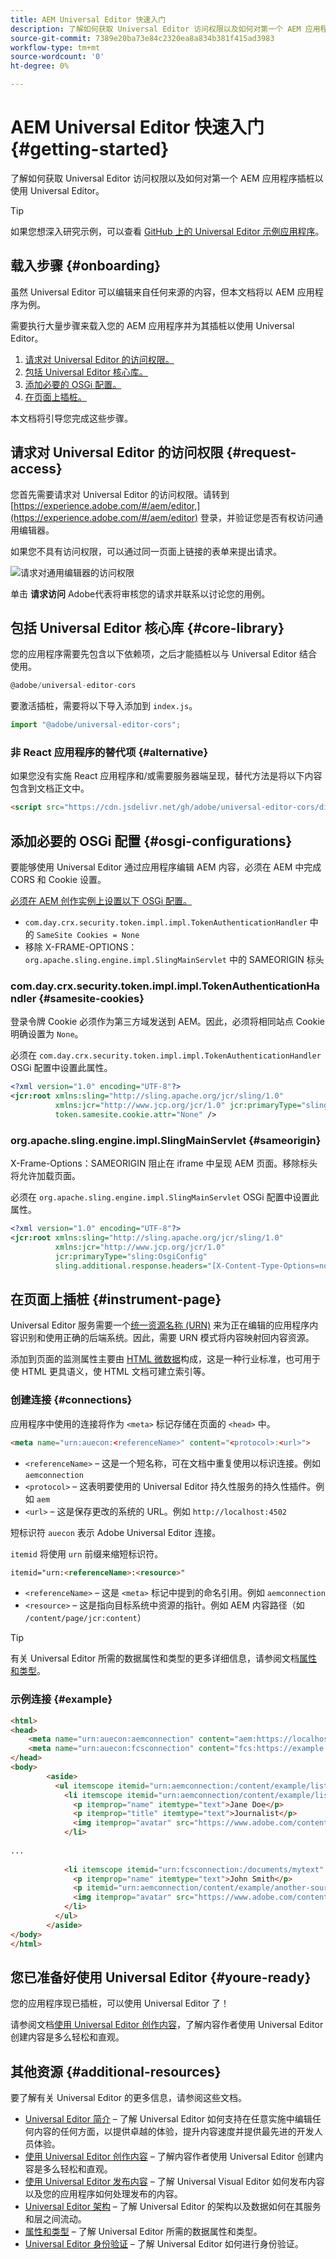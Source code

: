 ```yaml
---
title: AEM Universal Editor 快速入门
description: 了解如何获取 Universal Editor 访问权限以及如何对第一个 AEM 应用程序插桩以使用 Universal Editor。
source-git-commit: 7389e20ba73e84c2320ea8a834b381f415ad3983
workflow-type: tm+mt
source-wordcount: '0'
ht-degree: 0%

---
```



# AEM Universal Editor 快速入门 {#getting-started}

了解如何获取 Universal Editor 访问权限以及如何对第一个 AEM 应用程序插桩以使用 Universal Editor。

>[!TIP]
>
>如果您想深入研究示例，可以查看 [GitHub 上的 Universal Editor 示例应用程序](https://github.com/adobe/universal-editor-sample-editable-app)。

## 载入步骤 {#onboarding}

虽然 Universal Editor 可以编辑来自任何来源的内容，但本文档将以 AEM 应用程序为例。

需要执行大量步骤来载入您的 AEM 应用程序并为其插桩以使用 Universal Editor。

1. [请求对 Universal Editor 的访问权限。](#request-access)
1. [包括 Universal Editor 核心库。](#core-library)
1. [添加必要的 OSGi 配置。](#osgi-configurations)
1. [在页面上插桩。](#instrument-page)

本文档将引导您完成这些步骤。

## 请求对 Universal Editor 的访问权限 {#request-access}

您首先需要请求对 Universal Editor 的访问权限。请转到 [https://experience.adobe.com/#/aem/editor,](https://experience.adobe.com/#/aem/editor) 登录，并验证您是否有权访问通用编辑器。

如果您不具有访问权限，可以通过同一页面上链接的表单来提出请求。

![请求对通用编辑器的访问权限](assets/request-access.png)

单击 **请求访问** Adobe代表将审核您的请求并联系以讨论您的用例。

## 包括 Universal Editor 核心库 {#core-library}

您的应用程序需要先包含以下依赖项，之后才能插桩以与 Universal Editor 结合使用。

```javascript
@adobe/universal-editor-cors
```

要激活插桩，需要将以下导入添加到 `index.js`。

```javascript
import "@adobe/universal-editor-cors";
```

### 非 React 应用程序的替代项 {#alternative}

如果您没有实施 React 应用程序和/或需要服务器端呈现，替代方法是将以下内容包含到文档正文中。

```html
<script src="https://cdn.jsdelivr.net/gh/adobe/universal-editor-cors/dist/universal-editor-embedded.js" async></script>
```

## 添加必要的 OSGi 配置 {#osgi-configurations}

要能够使用 Universal Editor 通过应用程序编辑 AEM 内容，必须在 AEM 中完成 CORS 和 Cookie 设置。

[必须在 AEM 创作实例上设置以下 OSGi 配置。](/help/implementing/deploying/configuring-osgi.md)

* `com.day.crx.security.token.impl.impl.TokenAuthenticationHandler` 中的 `SameSite Cookies = None`
* 移除 X-FRAME-OPTIONS：`org.apache.sling.engine.impl.SlingMainServlet` 中的 SAMEORIGIN 标头

### com.day.crx.security.token.impl.impl.TokenAuthenticationHandler {#samesite-cookies}

登录令牌 Cookie 必须作为第三方域发送到 AEM。因此，必须将相同站点 Cookie 明确设置为 `None`。

必须在 `com.day.crx.security.token.impl.impl.TokenAuthenticationHandler` OSGi 配置中设置此属性。

```xml
<?xml version="1.0" encoding="UTF-8"?>
<jcr:root xmlns:sling="http://sling.apache.org/jcr/sling/1.0"
          xmlns:jcr="http://www.jcp.org/jcr/1.0" jcr:primaryType="sling:OsgiConfig"
          token.samesite.cookie.attr="None" />
```

### org.apache.sling.engine.impl.SlingMainServlet {#sameorigin}

X-Frame-Options：SAMEORIGIN 阻止在 iframe 中呈现 AEM 页面。移除标头将允许加载页面。

必须在 `org.apache.sling.engine.impl.SlingMainServlet` OSGi 配置中设置此属性。

```xml
<?xml version="1.0" encoding="UTF-8"?>
<jcr:root xmlns:sling="http://sling.apache.org/jcr/sling/1.0"
          xmlns:jcr="http://www.jcp.org/jcr/1.0"
          jcr:primaryType="sling:OsgiConfig"
          sling.additional.response.headers="[X-Content-Type-Options=nosniff]"/>
```

## 在页面上插桩 {#instrument-page}

Universal Editor 服务需要一个[统一资源名称 (URN)](https://en.wikipedia.org/wiki/Uniform_Resource_Name) 来为正在编辑的应用程序内容识别和使用正确的后端系统。因此，需要 URN 模式将内容映射回内容资源。

添加到页面的监测属性主要由 [HTML 微数据](https://developer.mozilla.org/en-US/docs/Web/HTML/Microdata)构成，这是一种行业标准，也可用于使 HTML 更具语义，使 HTML 文档可建立索引等。

### 创建连接 {#connections}

应用程序中使用的连接将作为 `<meta>` 标记存储在页面的 `<head>` 中。

```html
<meta name="urn:auecon:<referenceName>" content="<protocol>:<url>">
```

* `<referenceName>` – 这是一个短名称，可在文档中重复使用以标识连接。例如 `aemconnection`
* `<protocol>` – 这表明要使用的 Universal Editor 持久性服务的持久性插件。例如 `aem`
* `<url>` – 这是保存更改的系统的 URL。例如 `http://localhost:4502`

短标识符 `auecon` 表示 Adobe Universal Editor 连接。

`itemid` 将使用 `urn` 前缀来缩短标识符。

```html
itemid="urn:<referenceName>:<resource>"
```

* `<referenceName>` – 这是 `<meta>` 标记中提到的命名引用。例如 `aemconnection`
* `<resource>` – 这是指向目标系统中资源的指针。例如 AEM 内容路径（如 `/content/page/jcr:content`）

>[!TIP]
>
>有关 Universal Editor 所需的数据属性和类型的更多详细信息，请参阅文档[属性和类型](attributes-types.md)。

### 示例连接 {#example}

```html
<html>
<head>
    <meta name="urn:auecon:aemconnection" content="aem:https://localhost:4502">
    <meta name="urn:auecon:fcsconnection" content="fcs:https://example.franklin.adobe.com/345fcdd">
</head>
<body>
        <aside>
          <ul itemscope itemid="urn:aemconnection:/content/example/list" itemtype="container">
            <li itemscope itemid="urn:aemconnection/content/example/listitem" itemtype="component">
              <p itemprop="name" itemtype="text">Jane Doe</p>
              <p itemprop="title" itemtype="text">Journalist</p>
              <img itemprop="avatar" src="https://www.adobe.com/content/dam/cc/icons/Adobe_Corporate_Horizontal_Red_HEX.svg" itemtype="image" alt="avatar"/>
            </li>
 
...
 
            <li itemscope itemid="urn:fcsconnection:/documents/mytext" itemtype="component">
              <p itemprop="name" itemtype="text">John Smith</p>
              <p itemid="urn:aemconnection/content/example/another-source" itemprop="title" itemtype="text">Photographer</p>
              <img itemprop="avatar" src="https://www.adobe.com/content/dam/cc/icons/Adobe_Corporate_Horizontal_Red_HEX.svg" itemtype="image" alt="avatar"/>
            </li>
          </ul>
        </aside>
</body>
</html>
```

## 您已准备好使用 Universal Editor {#youre-ready}

您的应用程序现已插桩，可以使用 Universal Editor 了！

请参阅文档[使用 Universal Editor 创作内容](authoring.md)，了解内容作者使用 Universal Editor 创建内容是多么轻松和直观。

## 其他资源 {#additional-resources}

要了解有关 Universal Editor 的更多信息，请参阅这些文档。

* [Universal Editor 简介](introduction.md) – 了解 Universal Editor 如何支持在任意实施中编辑任何内容的任何方面，以提供卓越的体验，提升内容速度并提供最先进的开发人员体验。
* [使用 Universal Editor 创作内容](authoring.md) – 了解内容作者使用 Universal Editor 创建内容是多么轻松和直观。
* [使用 Universal Editor 发布内容](publishing.md) – 了解 Universal Visual Editor 如何发布内容以及您的应用程序如何处理发布的内容。
* [Universal Editor 架构](architecture.md) – 了解 Universal Editor 的架构以及数据如何在其服务和层之间流动。
* [属性和类型](attributes-types.md) – 了解 Universal Editor 所需的数据属性和类型。
* [Universal Editor 身份验证](authentication.md) – 了解 Universal Editor 如何进行身份验证。
